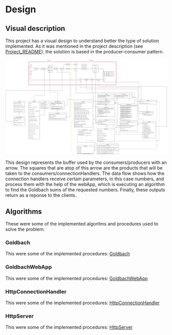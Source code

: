 # **Design**

## **Visual description**

This project has a visual design to understand better the type of solution implemented. As it was mentioned in the project description (see [Project_README](./../../README.md)), the solution is based in the producer-consumer pattern.

![Concurrent Server Design](ConcurrentServerDesign.svg)

This design represents the buffer used by the consumers/producers with an arrow. The squares that are atop of this arrow are the products that will be taken to the consumers/connectionHandlers. The data flow shows how the connection handlers receive certain parameters, in this case numbers, and process them with the help of the webApp, which is executing an algorithm to find the Goldbach sums of the requested numbers. Finally, these outputs return as a reponse to the clients.

## **Algorithms**

These were some of the implemented algoritms and procedures used to solve the problem:

### Goldbach

This were some of the implemented procedures: [Goldbach](./Goldbach.pseudo)

### GoldbachWebApp

This were some of the implemented procedures: [GoldbachWebApp](./GoldbachWebApp.pseudo)

### HttpConnectionHandler

This were some of the implemented procedures: [HttpConnectionHandler](./HttpServer.pseudo)

### HttpServer

This were some of the implemented procedures: [HttpServer](./HttpServer.pseudo)